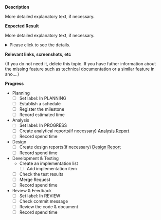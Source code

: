 **Description**

More detailed explanatory text, if necessary.


**Expected Result**

More detailed explanatory text, if necessary.

<details>

<summary>Please click to see the details.</summary>

There details will remain hidden until expanded.

<pre><code>PASTE CODE/LOGs HERE</code></pre>

</details>


**Relevant links, screenshots, etc**

(If you do not need it, delete this topic. If you have futher information about the missing feature such as technical documentation or a similar feature in ano....)


**Progress**

* Planning
  * [ ] Set label: In PLANNING
  * [ ] Establish a schedule
  * [ ] Register the milestone
  * [ ] Record estimated time
* Analysis
  * [ ] Set label: In PROGRESS
  * [ ] Create analytical reports(if necessary) [Analysis Report](link)
  * [ ] Record spend time
* Design
  * [ ] Create design reports(if necessary) [Design Report](link)
  * [ ] Record spend time
* Development & Testing
  * Create an implementation list
    * [ ] Add implementation item
  * [ ] Check the test results
  * [ ] Merge Request
  * [ ] Record spend time
* Review & Feedback
  * [ ] Set label: In REVIEW
  * [ ] Check commit message
  * [ ] Review the code & document
  * [ ] Record spend time
